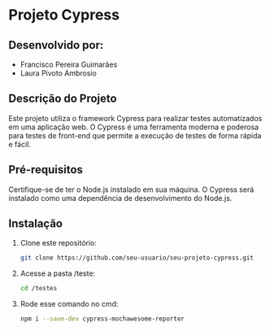 # Projeto Cypress

## Desenvolvido por:
- Francisco Pereira Guimarães
- Laura Pivoto Ambrosio

## Descrição do Projeto
Este projeto utiliza o framework Cypress para realizar testes automatizados em uma aplicação web. O Cypress é uma ferramenta moderna e poderosa para testes de front-end que permite a execução de testes de forma rápida e fácil.

## Pré-requisitos
Certifique-se de ter o Node.js instalado em sua máquina. O Cypress será instalado como uma dependência de desenvolvimento do Node.js.

## Instalação
1. Clone este repositório:

   ```bash
   git clone https://github.com/seu-usuario/seu-projeto-cypress.git

2. Acesse a pasta /teste:

   ```bash
   cd /testes

3. Rode esse comando no cmd:

   ```bash
   npm i --save-dev cypress-mochawesome-reporter
